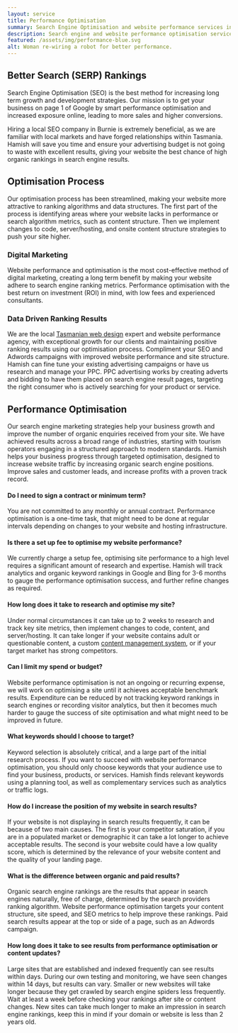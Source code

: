 ```yaml
---
layout: service
title: Performance Optimisation
summary: Search Engine Optimisation and website performance services in Burnie and Tasmania, Hamish is the expert on improving your website performance to increase your search engine results page (SERP) position.
description: Search engine and website performance optimisation services in Burnie and Tasmania, Improve your site performance to increase your search engine (SERP) ranking.
featured: /assets/img/performance-blue.svg
alt: Woman re-wiring a robot for better performance.
---
```



## Better Search (SERP) Rankings

Search Engine Optimisation (SEO) is the best method for increasing long term growth and development strategies. Our mission is to get your business on page 1 of Google by smart performance optimisation and increased exposure online, leading to more sales and higher conversions.

Hiring a local SEO company in Burnie is extremely beneficial, as we are familiar with local markets and have forged relationships within Tasmania. Hamish will save you time and ensure your advertising budget is not going to waste with excellent results, giving your website the best chance of high organic rankings in search engine results.

## Optimisation Process

Our optimisation process has been streamlined, making your website more attractive to ranking algorithms and data structures. The first part of the process is identifying areas where your website lacks in performance or search algorithm metrics, such as content structure. Then we implement changes to code, server/hosting, and onsite content structure strategies to push your site higher.

### Digital Marketing

Website performance and optimisation is the most cost-effective method of digital marketing, creating a long term benefit by making your website adhere to search engine ranking metrics. Performance optimisation with the best return on investment (ROI) in mind, with low fees and experienced consultants.

### Data Driven Ranking Results

We are the local [Tasmanian web design](/services/website-design/) expert and website performance agency, with exceptional growth for our clients and maintaining positive ranking results using our optimisation process. Compliment your SEO and Adwords campaigns with improved website performance and site structure. Hamish can fine tune your existing advertising campaigns or have us research and manage your PPC. PPC advertising works by creating adverts and bidding to have them placed on search engine result pages, targeting the right consumer who is actively searching for your product or service.

## Performance Optimisation

Our search engine marketing strategies help your business growth and improve the number of organic enquiries received from your site. We have achieved results across a broad range of industries, starting with tourism operators engaging in a structured approach to modern standards. Hamish helps your business progress through targeted optimisation, designed to increase website traffic by increasing organic search engine positions. Improve sales and customer leads, and increase profits with a proven track record.

#### Do I need to sign a contract or minimum term?
You are not committed to any monthly or annual contract. Performance optimisation is a one-time task, that might need to be done at regular intervals depending on changes to your website and hosting infrastructure.

#### Is there a set up fee to optimise my website performance?
We currently charge a setup fee, optimising site performance to a high level requires a significant amount of research and expertise. Hamish will track analytics and organic keyword rankings in Google and Bing for 3-6 months to gauge the performance optimisation success, and further refine changes as required.

#### How long does it take to research and optimise my site?
Under normal circumstances it can take up to 2 weeks to research and track key site metrics, then implement changes to code, content, and server/hosting. It can take longer if your website contains adult or questionable content, a custom [content management system](/services/content-management-systems/), or if your target market has strong competitors.

#### Can I limit my spend or budget?
Website performance optimisation is not an ongoing or recurring expense, we will work on optimising a site until it achieves acceptable benchmark results. Expenditure can be reduced by not tracking keyword rankings in search engines or recording visitor analytics, but then it becomes much harder to gauge the success of site optimisation and what might need to be improved in future.

#### What keywords should I choose to target?
Keyword selection is absolutely critical, and a large part of the initial research process. If you want to succeed with website performance optimisation, you should only choose keywords that your audience use to find your business, products, or services. Hamish finds relevant keywords using a planning tool, as well as complementary services such as analytics or traffic logs.

#### How do I increase the position of my website in search results?
If your website is not displaying in search results frequently, it can be because of two main causes. The first is your competitor saturation, if you are in a populated market or demographic it can take a lot longer to achieve acceptable results. The second is your website could have a low quality score, which is determined by the relevance of your website content and the quality of your landing page.

#### What is the difference between organic and paid results?
Organic search engine rankings are the results that appear in search engines naturally, free of charge, determined by the search providers ranking algorithm. Website performance optimisation targets your content structure, site speed, and SEO metrics to help improve these rankings. Paid search results appear at the top or side of a page, such as an Adwords campaign.

#### How long does it take to see results from performance optimisation or content updates?
Large sites that are established and indexed frequently can see results within days. During our own testing and monitoring, we have seen changes within 14 days, but results can vary. Smaller or new websites will take longer because they get crawled by search engine spiders less frequently. Wait at least a week before checking your rankings after site or content changes. New sites can take much longer to make an impression in search engine rankings, keep this in mind if your domain or website is less than 2 years old.